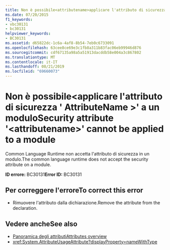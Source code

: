 ```yaml
---
title: Non è possibile<attributename>applicare l'attributo di sicurezza '' a un modulo
ms.date: 07/20/2015
f1_keywords:
- vbc30131
- bc30131
helpviewer_keywords:
- BC30131
ms.assetid: d65822dc-1c6a-4af8-8b54-7eb0c6733091
ms.openlocfilehash: 63cee8ce69e3c1fb8a311b83fac06eb99946d876
ms.sourcegitcommit: cdf67135a98a5a51913dacddb58e004a3c867802
ms.translationtype: MT
ms.contentlocale: it-IT
ms.lasthandoff: 08/21/2019
ms.locfileid: "69660073"
---
```

# <a name="security-attribute-attributename-cannot-be-applied-to-a-module"></a><span data-ttu-id="d80a9-102">Non è possibile\<applicare l'attributo di sicurezza ' AttributeName >' a un modulo</span><span class="sxs-lookup"><span data-stu-id="d80a9-102">Security attribute '\<attributename>' cannot be applied to a module</span></span>
<span data-ttu-id="d80a9-103">Common Language Runtime non accetta l'attributo di sicurezza in un modulo.</span><span class="sxs-lookup"><span data-stu-id="d80a9-103">The common language runtime does not accept the security attribute on a module.</span></span>

<span data-ttu-id="d80a9-104">**ID errore:** BC30131</span><span class="sxs-lookup"><span data-stu-id="d80a9-104">**Error ID:** BC30131</span></span>

## <a name="to-correct-this-error"></a><span data-ttu-id="d80a9-105">Per correggere l'errore</span><span class="sxs-lookup"><span data-stu-id="d80a9-105">To correct this error</span></span>

- <span data-ttu-id="d80a9-106">Rimuovere l'attributo dalla dichiarazione.</span><span class="sxs-lookup"><span data-stu-id="d80a9-106">Remove the attribute from the declaration.</span></span>

## <a name="see-also"></a><span data-ttu-id="d80a9-107">Vedere anche</span><span class="sxs-lookup"><span data-stu-id="d80a9-107">See also</span></span>

- [<span data-ttu-id="d80a9-108">Panoramica degli attributi</span><span class="sxs-lookup"><span data-stu-id="d80a9-108">Attributes overview</span></span>](../programming-guide/concepts/attributes/index.md)
- <xref:System.AttributeUsageAttribute?displayProperty=nameWithType>
